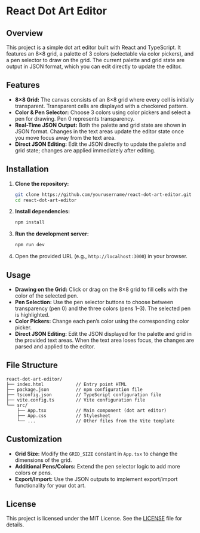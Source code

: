 # React Dot Art Editor

## Overview

This project is a simple dot art editor built with React and TypeScript. It features an 8×8 grid, a palette of 3 colors (selectable via color pickers), and a pen selector to draw on the grid. The current palette and grid state are output in JSON format, which you can edit directly to update the editor.

## Features

- **8×8 Grid:** The canvas consists of an 8×8 grid where every cell is initially transparent. Transparent cells are displayed with a checkered pattern.
- **Color & Pen Selector:** Choose 3 colors using color pickers and select a pen for drawing. Pen 0 represents transparency.
- **Real-Time JSON Output:** Both the palette and grid state are shown in JSON format. Changes in the text areas update the editor state once you move focus away from the text area.
- **Direct JSON Editing:** Edit the JSON directly to update the palette and grid state; changes are applied immediately after editing.

## Installation

1. **Clone the repository:**

   ```bash
   git clone https://github.com/yourusername/react-dot-art-editor.git
   cd react-dot-art-editor
   ```

2. **Install dependencies:**

   ```bash
   npm install
   ```

3. **Run the development server:**

   ```bash
   npm run dev
   ```

4. Open the provided URL (e.g., `http://localhost:3000`) in your browser.

## Usage

- **Drawing on the Grid:** Click or drag on the 8×8 grid to fill cells with the color of the selected pen.
- **Pen Selection:** Use the pen selector buttons to choose between transparency (pen 0) and the three colors (pens 1–3). The selected pen is highlighted.
- **Color Pickers:** Change each pen’s color using the corresponding color picker.
- **Direct JSON Editing:** Edit the JSON displayed for the palette and grid in the provided text areas. When the text area loses focus, the changes are parsed and applied to the editor.

## File Structure

```
react-dot-art-editor/
├── index.html            // Entry point HTML
├── package.json          // npm configuration file
├── tsconfig.json         // TypeScript configuration file
├── vite.config.ts        // Vite configuration file
└── src/
    ├── App.tsx           // Main component (dot art editor)
    ├── App.css           // Stylesheet
    └── ...               // Other files from the Vite template
```

## Customization

- **Grid Size:** Modify the `GRID_SIZE` constant in `App.tsx` to change the dimensions of the grid.
- **Additional Pens/Colors:** Extend the pen selector logic to add more colors or pens.
- **Export/Import:** Use the JSON outputs to implement export/import functionality for your dot art.

## License

This project is licensed under the MIT License. See the [LICENSE](LICENSE) file for details.
